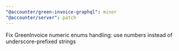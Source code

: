 ```yaml
---
"@accounter/green-invoice-graphql": minor
"@accounter/server": patch
---
```


Fix GreenInvoice numeric enums handling: use numbers instead of underscore-prefixed strings
